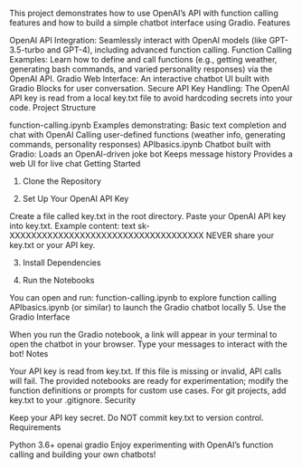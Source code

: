 This project demonstrates how to use OpenAI’s API with function calling features and how to build a simple chatbot interface using Gradio.
Features

OpenAI API Integration:
Seamlessly interact with OpenAI models (like GPT-3.5-turbo and GPT-4), including advanced function calling.
Function Calling Examples:
Learn how to define and call functions (e.g., getting weather, generating bash commands, and varied personality responses) via the OpenAI API.
Gradio Web Interface:
An interactive chatbot UI built with Gradio Blocks for user conversation.
Secure API Key Handling:
The OpenAI API key is read from a local key.txt file to avoid hardcoding secrets into your code.
Project Structure

function-calling.ipynb
Examples demonstrating:
Basic text completion and chat with OpenAI
Calling user-defined functions (weather info, generating commands, personality responses)
APIbasics.ipynb
Chatbot built with Gradio:
Loads an OpenAI-driven joke bot
Keeps message history
Provides a web UI for live chat
Getting Started

1. Clone the Repository


2. Set Up Your OpenAI API Key

Create a file called key.txt in the root directory.
Paste your OpenAI API key into key.txt.
Example content:
text
sk-XXXXXXXXXXXXXXXXXXXXXXXXXXXXXXXXXXXX
NEVER share your key.txt or your API key.

3. Install Dependencies


4. Run the Notebooks

You can open and run:
function-calling.ipynb to explore function calling
APIbasics.ipynb (or similar) to launch the Gradio chatbot locally
5. Use the Gradio Interface

When you run the Gradio notebook, a link will appear in your terminal to open the chatbot in your browser.
Type your messages to interact with the bot!
Notes

Your API key is read from key.txt. If this file is missing or invalid, API calls will fail.
The provided notebooks are ready for experimentation; modify the function definitions or prompts for custom use cases.
For git projects, add key.txt to your .gitignore.
Security

Keep your API key secret.
Do NOT commit key.txt to version control.
Requirements

Python 3.6+
openai
gradio
Enjoy experimenting with OpenAI’s function calling and building your own chatbots!
